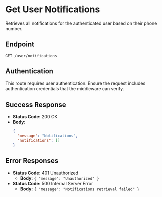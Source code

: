 # Get User Notifications

Retrieves all notifications for the authenticated user based on their phone number.

## Endpoint

`GET /user/notifications`

## Authentication

This route requires user authentication. Ensure the request includes authentication credentials that the middleware can verify.

## Success Response

- **Status Code:** 200 OK
- **Body:** 
  ```json
  {
    "message": "Notifications",
    "notifications": []
  }
  ```

## Error Responses

- **Status Code:** 401 Unauthorized
  - **Body:** `{ "message": "Unauthorized" }`
- **Status Code:** 500 Internal Server Error
  - **Body:** `{ "message": "Notifications retrieval failed" }`
```